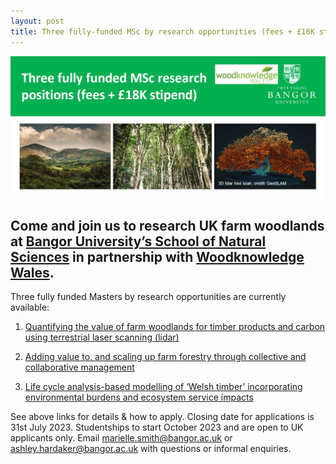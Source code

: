 ```yaml
---
layout: post
title: Three fully-funded MSc by research opportunities (fees + £18K stipend)!
---
```


![Marielle Smith](https://github.com/m-n-smith/m-n-smith.github.io/blob/master/images/MSc_Res_WKW_Bangor.jpg)

## Come and join us to research UK farm woodlands at [Bangor University’s School of Natural Sciences](https://www.bangor.ac.uk/sns) in partnership with [Woodknowledge Wales](https://woodknowledge.wales). 

Three fully funded Masters by research opportunities are currently available:

1. [Quantifying the value of farm woodlands for timber products and carbon using terrestrial laser scanning (lidar)](https://lnkd.in/eWjUtzHj)
  
3. [Adding value to, and scaling up farm forestry through collective and collaborative management](https://lnkd.in/euT85ETD)
  
5. [Life cycle analysis-based modelling of ‘Welsh timber’ incorporating environmental burdens and ecosystem service impacts](https://lnkd.in/eyZY2niS)



See above links for details & how to apply. Closing date for applications is 31st July 2023. Studentships to start October 2023 and are open to UK applicants only. Email marielle.smith@bangor.ac.uk or ashley.hardaker@bangor.ac.uk with questions or informal enquiries.

